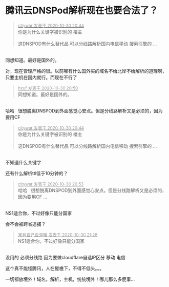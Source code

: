 # 腾讯云DNSPod解析现在也要合法了？


<div class="quote"><blockquote><font size="2"><a href="https://www.hostloc.com/forum.php?mod=redirect&amp;goto=findpost&amp;pid=9377257&amp;ptid=760374" target="_blank"><font color="#999999">citywar 发表于 2020-10-30 20:44</font></a></font><br />
你是为什么关键字被识别的 楼主 <br />
<br />
这DNSPOD有什么替代品 可以分线路解析国内电信移动 搜索引擎的 ...</blockquote></div><br />
同想知道。最好是国外的。

对，现在管理严格的很。以前哪有什么国外买的域名不给北岸不给解析的道理啊，只要主机在国内就行。而现在不行了

<div class="quote"><blockquote><font size="2"><a href="https://www.hostloc.com/forum.php?mod=redirect&amp;goto=findpost&amp;pid=9377302&amp;ptid=760374" target="_blank"><font color="#999999">hxuf 发表于 2020-10-30 20:50</font></a></font><br />
同想知道。最好是国外的。</blockquote></div><br />
哈哈&nbsp; &nbsp;很想脱离DNSPOD到外面感觉心安点。但是分线路解析又是必须的，因为要用CF

<div class="quote"><blockquote><font size="2"><a href="https://www.hostloc.com/forum.php?mod=redirect&amp;goto=findpost&amp;pid=9377257&amp;ptid=760374" target="_blank"><font color="#999999">citywar 发表于 2020-10-30 20:44</font></a></font><br />
你是为什么关键字被识别的 楼主 <br />
<br />
这DNSPOD有什么替代品 可以分线路解析国内电信移动 搜索引擎的 ...</blockquote></div><br />
不知道什么关键字

还有什么解析ttl低于10分钟的？

<div class="quote"><blockquote><font size="2"><a href="https://www.hostloc.com/forum.php?mod=redirect&amp;goto=findpost&amp;pid=9377322&amp;ptid=760374" target="_blank"><font color="#999999">citywar 发表于 2020-10-30 20:53</font></a></font><br />
哈哈&nbsp; &nbsp;很想脱离DNSPOD到外面感觉心安点。但是分线路解析又是必须的，因为要用CF ...</blockquote></div><br />
NS1适合你，不过好像只能分国家<img id="aimg_SLS8x" onclick="zoom(this, this.src, 0, 0, 0)" class="zoom" src="https://cdn.jsdelivr.net/gh/hishis/forum-master/public/images/patch.gif" onmouseover="img_onmouseoverfunc(this)" onload="thumbImg(this)" border="0" alt="" />

会不会被跨省追捕？

<div class="quote"><blockquote><font size="2"><a href="https://www.hostloc.com/forum.php?mod=redirect&amp;goto=findpost&amp;pid=9377741&amp;ptid=760374" target="_blank"><font color="#999999">家有自己自温暖 发表于 2020-10-30 21:28</font></a></font><br />
NS1适合你，不过好像只能分国家</blockquote></div><br />
没用的 必须分线路 因为要做cloudflare自选IP区分 移动 电信

这个真不能怪腾讯，人在屋檐下，不得不低头。。。

一切都放境外！域名，解析，主机，统统境外！哪儿那么多屁事…
